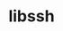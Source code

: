 ---
title: "libssh"
layout: cache
categories: [package, develop]
meta: {"compilers": ["apple-clang@16.0.0"], "num_specs": 6, "num_specs_by_stack": {"developer-tools-darwin": 6, "root": 6}, "oss": ["sequoia"], "platforms": ["darwin"], "stacks": ["developer-tools-darwin", "root"], "targets": ["aarch64"], "versions": ["0.11.0"]}
spec_details: [{"compiler": "apple-clang@16.0.0", "hash": "6g3ysp72s4ujhausm3qvuhao2ilxzvyv", "os": "sequoia", "platform": "darwin", "size": "-", "stacks": ["developer-tools-darwin", "root"], "target": "aarch64", "variants": ["build_system=cmake", "build_type=Release", "generator=make", "+gssapi", "~ipo"], "versions": ["0.11.0"]}, {"compiler": "apple-clang@16.0.0", "hash": "6j7ithqcr6l4q7a6ve6sdqktsrnoghjv", "os": "sequoia", "platform": "darwin", "size": "-", "stacks": ["developer-tools-darwin", "root"], "target": "aarch64", "variants": ["build_system=cmake", "build_type=Release", "generator=make", "+gssapi", "~ipo"], "versions": ["0.11.0"]}, {"compiler": "apple-clang@16.0.0", "hash": "j5oc56wl7njyvsewoquei4fvcebyronc", "os": "sequoia", "platform": "darwin", "size": "-", "stacks": ["developer-tools-darwin", "root"], "target": "aarch64", "variants": ["build_system=cmake", "build_type=Release", "generator=make", "+gssapi", "~ipo"], "versions": ["0.11.0"]}, {"compiler": "apple-clang@16.0.0", "hash": "l5mmvqyx5chfnfi5zgulsv5glejmsa42", "os": "sequoia", "platform": "darwin", "size": "-", "stacks": ["developer-tools-darwin", "root"], "target": "aarch64", "variants": ["build_system=cmake", "build_type=Release", "generator=make", "+gssapi", "~ipo"], "versions": ["0.11.0"]}, {"compiler": "apple-clang@16.0.0", "hash": "o2fvxt2czrmyeh5i4rvq6ku64gqfkrib", "os": "sequoia", "platform": "darwin", "size": "-", "stacks": ["developer-tools-darwin", "root"], "target": "aarch64", "variants": ["build_system=cmake", "build_type=Release", "generator=make", "+gssapi", "~ipo"], "versions": ["0.11.0"]}, {"compiler": "apple-clang@16.0.0", "hash": "plozpo3iodxhca4zbngxxcsxroaz4kmu", "os": "sequoia", "platform": "darwin", "size": "-", "stacks": ["developer-tools-darwin", "root"], "target": "aarch64", "variants": ["build_system=cmake", "build_type=Release", "generator=make", "+gssapi", "~ipo"], "versions": ["0.11.0"]}]
---